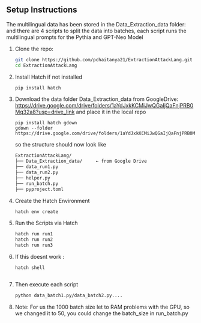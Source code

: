 ## Setup Instructions 

The multilingual data has been stored in the Data_Extraction_data folder: and there are 4 scripts to split the data into batches, each script runs the multilingual prompts for the Pythia and GPT-Neo Model 

1. Clone the repo:
   ```bash
   git clone https://github.com/pchaitanya21/ExtractionAttackLang.git
   cd ExtractionAttackLang
2. Install Hatch if not installed
   ```bash
   pip install hatch
3. Download the data folder Data_Extraction_data from GoogleDrive: https://drive.google.com/drive/folders/1aYdJxkKCMiJwQGaIjQaFnjPRB0Mq32a8?usp=drive_link and place it in the local repo 
   ```
   pip install hatch gdown
   gdown --folder https://drive.google.com/drive/folders/1aYdJxkKCMiJwQGaIjQaFnjPRB0Mq32a8
   ```
   so the structure should now look like
   ```bash
   ExtractionAttackLang/
   ├── Data_Extraction_data/     ← from Google Drive
   ├── data_run1.py
   ├── data_run2.py
   ├── helper.py
   ├── run_batch.py
   ├── pyproject.toml
   ```

5. Create the Hatch Environment
   ```bash
   hatch env create
6. Run the Scripts via Hatch
   ```bash
   hatch run run1
   hatch run run2
   hatch run run3

7. If this doesnt work : 
   ```bash
   hatch shell



8. Then execute each script 
   ```bash
   python data_batch1.py/data_batch2.py....

9. Note: For us the 1000 batch size let to RAM problems with the GPU, so we changed it to 50, you could change the batch_size in run_batch.py 
